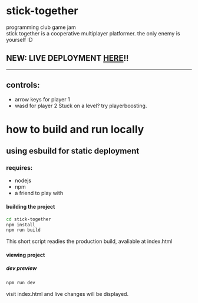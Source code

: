 # stick-together
programming club game jam<br>
stick together is a cooperative multiplayer platformer. the only enemy is yourself :D 

## NEW: LIVE DEPLOYMENT [HERE](https://probablycomputingsquid.github.io/stick-together/)!!

<hr>

## controls:

- arrow keys for player 1
- wasd for player 2
Stuck on a level? try playerboosting.

# how to build and run locally

## using esbuild for static deployment

### requires: 
- nodejs
- npm
- a friend to play with

#### building the project

```bash
cd stick-together
npm install
npm run build
```
This short script readies the production build, avaliable at index.html
#### viewing project 

##### dev preview
```bash
npm run dev
```
visit index.html and live changes will be displayed. 